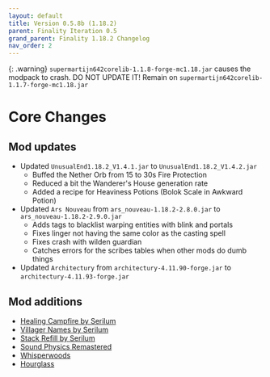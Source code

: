 ```yaml
---
layout: default
title: Version 0.5.8b (1.18.2)
parent: Finality Iteration 0.5
grand_parent: Finality 1.18.2 Changelog
nav_order: 2
---
```

{: .warning}
`supermartijn642corelib-1.1.8-forge-mc1.18.jar` causes the modpack to crash. DO NOT UPDATE IT! Remain on `supermartijn642corelib-1.1.7-forge-mc1.18.jar`

# Core Changes

## Mod updates
* Updated `UnusualEnd1.18.2_V1.4.1.jar` to `UnusualEnd1.18.2_V1.4.2.jar`
  - Buffed the Nether Orb from 15 to 30s Fire Protection
  - Reduced a bit the Wanderer's House generation rate
  - Added a recipe for Heaviness Potions (Bolok Scale in Awkward Potion)
* Updated `Ars Nouveau` from `ars_nouveau-1.18.2-2.8.0.jar` to `ars_nouveau-1.18.2-2.9.0.jar`
  - Adds tags to blacklist warping entities with blink and portals
  - Fixes linger not having the same color as the casting spell
  - Fixes crash with wilden guardian
  - Catches errors for the scribes tables when other mods do dumb things
* Updated `Architectury` from `architectury-4.11.90-forge.jar` to `architectury-4.11.93-forge.jar`

## Mod additions
* [Healing Campfire by Serilum](https://www.curseforge.com/minecraft/mc-mods/healing-campfire)
* [Villager Names by Serilum](https://www.curseforge.com/minecraft/mc-mods/villager-names)
* [Stack Refill by Serilum](https://www.curseforge.com/minecraft/mc-mods/stack-refill)
* [Sound Physics Remastered](https://www.curseforge.com/minecraft/mc-mods/sound-physics-remastered)
* [Whisperwoods](https://www.curseforge.com/minecraft/mc-mods/whisperwoods)
* [Hourglass](https://www.curseforge.com/minecraft/mc-mods/hourglass)